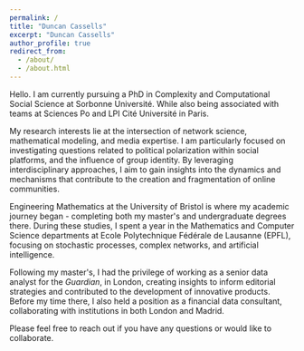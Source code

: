 ```yaml
---
permalink: /
title: "Duncan Cassells"
excerpt: "Duncan Cassells"
author_profile: true
redirect_from: 
  - /about/
  - /about.html
---
```


Hello. I am currently pursuing a PhD in Complexity and Computational Social Science at Sorbonne Université. While also being associated with teams at Sciences Po and LPI Cité Université in Paris.

My research interests lie at the intersection of network science, mathematical modeling, and media expertise. I am particularly focused on investigating questions related to political polarization within social platforms, and the influence of group identity. By leveraging interdisciplinary approaches, I aim to gain insights into the dynamics and mechanisms that contribute to the creation and fragmentation of online communities.

Engineering Mathematics at the University of Bristol is where my academic journey began - completing both my master's and undergraduate degrees there. During these studies, I spent a year in the Mathematics and Computer Science departments at Ecole Polytechnique Fédérale de Lausanne (EPFL), focusing on stochastic processes, complex networks, and artificial intelligence.

Following my master's, I had the privilege of working as a senior data analyst for the *Guardian*, in London, creating insights to inform editorial strategies and contributed to the development of innovative products. Before my time there, I also held a position as a financial data consultant, collaborating with institutions in both London and Madrid.

Please feel free to reach out if you have any questions or would like to collaborate.

[//]: # (Work)
[//]: # (------)

